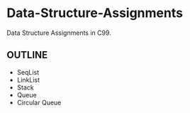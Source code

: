 # Data-Structure-Assignments

Data Structure Assignments in C99.

## OUTLINE

* SeqList
* LinkList
* Stack
* Queue
* Circular Queue

